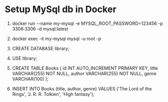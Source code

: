 # Setup MySql db in Docker

1. docker run --name my-mysql -e MYSQL_ROOT_PASSWORD=123456 -p 3306:3306 -d mysql:latest
2. docker exec -it my-mysql mysql -u root -p

3. CREATE DATABASE library;
4. USE library;
5. CREATE TABLE Books ( id INT AUTO_INCREMENT PRIMARY KEY, title VARCHAR(255) NOT NULL, author VARCHAR(255) NOT NULL, genre VARCHAR(100) );
6. INSERT INTO Books (title, author, genre) VALUES ('The Lord of the Rings', 'J. R. R. Tolkien', 'High fantasy');
